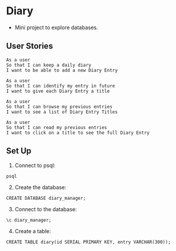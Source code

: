 # Diary

- Mini project to explore databases.

## User Stories

```
As a user
So that I can keep a daily diary
I want to be able to add a new Diary Entry
```
```
As a user
So that I can identify my entry in future
I want to give each Diary Entry a title
```
```
As a user
So that I can browse my previous entries
I want to see a list of Diary Entry Titles
```
```
As a user
So that I can read my previous entries
I want to click on a title to see the full Diary Entry
```

## Set Up

1. Connect to psql:
```
psql
```
2. Create the database:
```
CREATE DATABASE diary_manager;
```
3. Connect to the database:
```
\c diary_manager;
```
4. Create a table:
```
CREATE TABLE diary(id SERIAL PRIMARY KEY, entry VARCHAR(300));
```